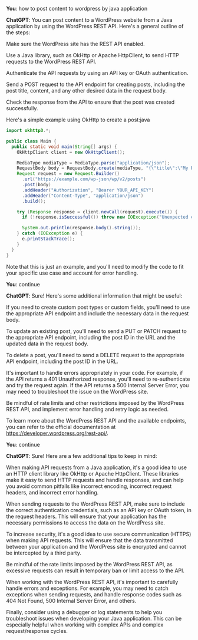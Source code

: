 **You**: how to post content to wordpress by java application

**ChatGPT**: You can post content to a WordPress website from a Java application by using the WordPress REST API. Here's a general outline of the steps:

Make sure the WordPress site has the REST API enabled.

Use a Java library, such as OkHttp or Apache HttpClient, to send HTTP requests to the WordPress REST API.

Authenticate the API requests by using an API key or OAuth authentication.

Send a POST request to the API endpoint for creating posts, including the post title, content, and any other desired data in the request body.

Check the response from the API to ensure that the post was created successfully.

Here's a simple example using OkHttp to create a post:java
```java
import okhttp3.*;

public class Main {
  public static void main(String[] args) {
    OkHttpClient client = new OkHttpClient();

    MediaType mediaType = MediaType.parse("application/json");
    RequestBody body = RequestBody.create(mediaType, "{\"title\":\"My Post Title\",\"content\":\"My post content\"}");
    Request request = new Request.Builder()
      .url("https://example.com/wp-json/wp/v2/posts")
      .post(body)
      .addHeader("Authorization", "Bearer YOUR_API_KEY")
      .addHeader("Content-Type", "application/json")
      .build();

    try (Response response = client.newCall(request).execute()) {
      if (!response.isSuccessful()) throw new IOException("Unexpected code " + response);

      System.out.println(response.body().string());
    } catch (IOException e) {
      e.printStackTrace();
    }
  }
}
```

Note that this is just an example, and you'll need to modify the code to fit your specific use case and account for error handling.

**You**: continue

**ChatGPT**: Sure! Here's some additional information that might be useful:

If you need to create custom post types or custom fields, you'll need to use the appropriate API endpoint and include the necessary data in the request body.

To update an existing post, you'll need to send a PUT or PATCH request to the appropriate API endpoint, including the post ID in the URL and the updated data in the request body.

To delete a post, you'll need to send a DELETE request to the appropriate API endpoint, including the post ID in the URL.

It's important to handle errors appropriately in your code. For example, if the API returns a 401 Unauthorized response, you'll need to re-authenticate and try the request again. If the API returns a 500 Internal Server Error, you may need to troubleshoot the issue on the WordPress site.

Be mindful of rate limits and other restrictions imposed by the WordPress REST API, and implement error handling and retry logic as needed.

To learn more about the WordPress REST API and the available endpoints, you can refer to the official documentation at https://developer.wordpress.org/rest-api/.

**You**: continue

**ChatGPT**: Sure! Here are a few additional tips to keep in mind:

When making API requests from a Java application, it's a good idea to use an HTTP client library like OkHttp or Apache HttpClient. These libraries make it easy to send HTTP requests and handle responses, and can help you avoid common pitfalls like incorrect encoding, incorrect request headers, and incorrect error handling.

When sending requests to the WordPress REST API, make sure to include the correct authentication credentials, such as an API key or OAuth token, in the request headers. This will ensure that your application has the necessary permissions to access the data on the WordPress site.

To increase security, it's a good idea to use secure communication (HTTPS) when making API requests. This will ensure that the data transmitted between your application and the WordPress site is encrypted and cannot be intercepted by a third party.

Be mindful of the rate limits imposed by the WordPress REST API, as excessive requests can result in temporary ban or limit access to the API.

When working with the WordPress REST API, it's important to carefully handle errors and exceptions. For example, you may need to catch exceptions when sending requests, and handle response codes such as 404 Not Found, 500 Internal Server Error, and others.

Finally, consider using a debugger or log statements to help you troubleshoot issues when developing your Java application. This can be especially helpful when working with complex APIs and complex request/response cycles.


